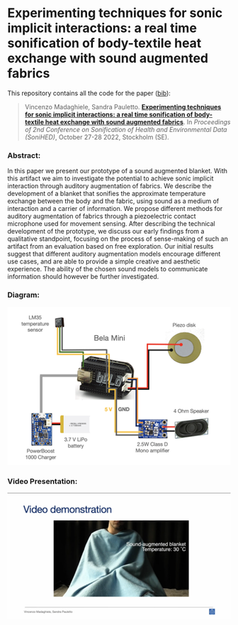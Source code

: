 # Experimenting techniques for sonic implicit interactions: a real time sonification of body-textile heat exchange with sound augmented fabrics

This repository contains all the code for the paper ([bib](./experimenting.bib)):

> Vincenzo Madaghiele, Sandra Pauletto.
> [**Experimenting techniques for sonic implicit interactions: a real time sonification of body-textile heat exchange with sound augmented fabrics**](https://zenodo.org/record/7243805#.Y1Z0FlJBy3I).
> In _Proceedings of 2nd Conference on Sonification of Health and Environmental Data (SoniHED)_, October 27-28 2022, Stockholm (SE).


### Abstract:
In this paper we present our prototype of a sound augmented blanket. With this artifact we aim to investigate the potential to achieve sonic implicit interaction through auditory augmentation of fabrics. We describe the development of a blanket that sonifies the approximate temperature exchange between the body and the fabric, using sound as a medium of interaction and a carrier of information. We propose different methods for auditory augmentation of fabrics through a piezoelectric contact microphone used for movement sensing. After describing the technical development of the prototype, we discuss our early findings from a qualitative standpoint, focusing on the process of sense-making of such an artifact from an evaluation based on free exploration. 
Our initial results suggest that different auditory augmentation models encourage different use cases, and are able to provide a simple creative and aesthetic experience. The ability of the chosen sound models to communicate information should however be further investigated. 


### Diagram:
<img src="https://github.com/vincenzomadaghiele/Sound-augmented-fabrics/blob/main/Docs/Sound-augmented-blanket_diagram.png" alt="blanket_diagram" width="700"/>

### Video Presentation:
[![](https://github.com/vincenzomadaghiele/Sound-augmented-fabrics/blob/main/Docs/video_pres.png)](https://www.youtube.com/watch?v=hmD3lzXQ2h0 " Madaghiele and Pauletto - Experimenting techniques for sonic implicit interactions ")
